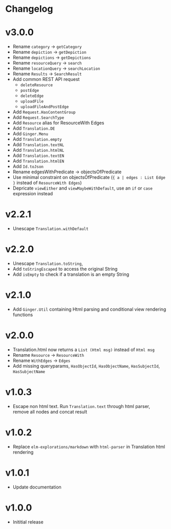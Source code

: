# Changelog

# v3.0.0
* Rename `category` -> `getCategory`
* Rename `depiction` -> `getDepiction`
* Rename `depictions` -> `getDepictions`
* Rename `resourceQuery` -> `search`
* Rename `locationQuery` -> `searchLocation`
* Rename `Results` -> `SearchResult`
* Add common REST API request
  * `deleteResource`
  * `postEdge`
  * `deleteEdge`
  * `uploadFile`
  * `uploadFileAndPostEdge`
* Add `Request.HasContentGroup`
* Add `Request.SearchType`
* Add `Resource` alias for ResourceWith Edges
* Add `Translation.DE`
* Add `Ginger.Menu`
* Add `Translation.empty`
* Add `Translation.textNL`
* Add `Translation.htmlNL`
* Add `Translation.textEN`
* Add `Translation.htmlEN`
* Add `Id.toJson`
* Rename edgesWithPredicate -> objectsOfPredicate
* Use minimal constraint on objectsOfPredicate (`{ a | edges : List Edge }` instead of `ResourceWith Edges`)
* Depricate `viewEither` and `viewMaybeWithDefault`, use an `if` or `case` expression instead

# v2.2.1
* Unescape `Translation.withDefault`

# v2.2.0
* Unescape `Translation.toString`,
* Add `toStringEscaped` to access the original String
* Add `isEmpty` to check if a translation is an empty String

# v2.1.0
* Add `Ginger.Util` containing Html parsing and conditional view rendering functions

# v2.0.0
* Translation.html now returns a `List (Html msg)` instead of `Html msg`
* Rename `Resource` -> `ResourceWith`
* Rename `WithEdges` -> `Edges`
* Add missing queryparams, `HasObjectId`, `HasObjectName`, `HasSubjectId`, `HasSubjectName`

# v1.0.3
* Escape non html text.
Run `Translation.text` through html parser, remove all nodes and concat result

# v1.0.2
* Replace `elm-explorations/markdown` with `html-parser` in Translation html rendering

# v1.0.1
* Update documentation

# v1.0.0
* Inititial release
